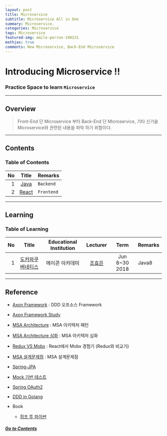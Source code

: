 ```yaml
---
layout: post
title: Microservice
subtitle: Microservice All in One
summary: Microservice. 
categories: Microservice
tags: Microservice
featured-img: emile-perron-190221
mathjax: true
comments: New Microservice, Back-End Microservice
---
```


# Introducing Microservice !!

### Practice Space to learn `Microservice`

---

## Overview

> Front-End 단 Microservice 부터 Back-End 단 Microservice,  기타 신기술 Microservice와 관련된 내용을 파악 하기 위함이다.

---

## Contents

### Table of Contents

|No|Title|Remarks|
|-:|:--:|:--|
|1|[Java](/_pages/Microservice/R/2018-06-08-R)|`Backend`|
|2|[React](/_pages/Microservice/Python/2018-08-04-Python)|`Frontend`|

---

## Learning

### Table of Learning

|No|Title|Educational Institution|Lecturer|Term|Remarks|
|--:|:--:|:-:|:--:|:--:|:-|
|1|[도커와쿠버네티스](/_pages/Microservice/R/2018-06-08-R)|에이콘 아카데미|[조효은](https://cafe.naver.com/honeyjava)|Jun 8~30 2018|Java8|

---

## Reference

* [Axon Framework](https://cla9.tistory.com/2?category=814447) : DDD 오프소스 Framework
* [Axon Framework Study](http://progressivecoder.com/spring-boot-microservices-fastest-production-ready-microservices/)
* [MSA Architecture](https://waspro.tistory.com/432?category=857035) : MSA 아키텍처 패턴
* [MSA Architecture 심화](https://12bme.tistory.com/519?category=791106) : MSA 아키텍처 심화
* [Redux VS Mobx](https://woowabros.github.io/experience/2019/01/02/kimcj-react-mobx.html) : React에서 Mobx 경험기 (Redux와 비교기)
* [MSA 설계문제점](https://cyberx.tistory.com/101) : MSA 설계문제점
* [Spring-JPA](https://github.com/cheese10yun/spring-jpa-best-practices/blob/master/doc/step-01.md) 
* [Mock 기반 테스트](https://www.popit.kr/spring-resttemplate-mock-기반-테스트-하기/)
* [Spring OAuth2](https://medium.com/@kevin_park/springboot-oauth2-0-reative-client-with-spring-security-a30fe3f7e386)
* [DDD in Golang](https://dev.to/stevensunflash/using-domain-driven-design-ddd-in-golang-3ee5)


* Book
  * [점프 투 파이썬](https://wikidocs.net/book/1)

##### [Go to Contents](#contents)